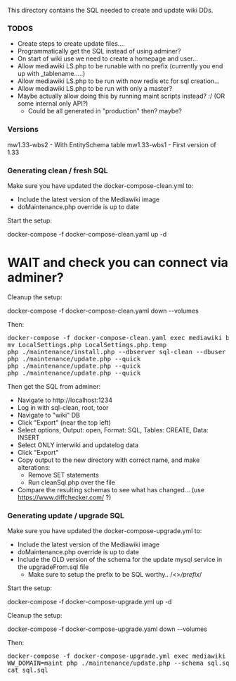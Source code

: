 This directory contains the SQL needed to create and update wiki DDs.

### TODOS
 - Create steps to create update files....
 - Programmatically get the SQL instead of using adminer?
 - On start of wiki use we need to create a homepage and user...
 - Allow mediawiki LS.php to be runable with no prefix (currently you end up with _tablename.....)
 - Allow mediawiki LS.php to be run with now redis etc for sql creation...
 - Allow mediawiki LS.php to be run with only a master?
 - Maybe actually allow doing this by running maint scripts instead? :/ (OR some internal only API?)
   - Could be all generated in "production" then? maybe?

### Versions

mw1.33-wbs2 - With EntitySchema table
mw1.33-wbs1 - First version of 1.33

### Generating clean / fresh SQL

Make sure you have updated the docker-compose-clean.yml to:
 - Include the latest version of the Mediawiki image
 - doMaintenance.php override is up to date

Start the setup:

  docker-compose -f docker-compose-clean.yaml up -d
  # WAIT and check you can connect via adminer?

Cleanup the setup:

  docker-compose -f docker-compose-clean.yaml down --volumes

Then:

<pre>
docker-compose -f docker-compose-clean.yaml exec mediawiki bash
mv LocalSettings.php LocalSettings.php.temp
php ./maintenance/install.php --dbserver sql-clean --dbuser root --dbpass toor --dbname wiki --with-extensions --pass AdminPass SiteName AdminName
php ./maintenance/update.php --quick
php ./maintenance/update.php --quick
php ./maintenance/update.php --quick
</pre>

Then get the SQL from adminer:

 - Navigate to http://localhost:1234
 - Log in with sql-clean, root, toor
 - Navigate to "wiki" DB
 - Click "Export" (near the top left)
 - Select options, Output: open, Format: SQL, Tables: CREATE, Data: INSERT
 - Select ONLY interwiki and updatelog data
 - Click "Export"
 - Copy output to the new directory with correct name, and make alterations:
     - Remove SET statements
     - Run cleanSql.php over the file
 - Compare the resulting schemas to see what has changed... (use https://www.diffchecker.com/ ?)

### Generating update / upgrade SQL

Make sure you have updated the docker-compose-upgrade.yml to:
 - Include the latest version of the Mediawiki image
 - doMaintenance.php override is up to date
 - Include the OLD version of the schema for the update mysql service in the upgradeFrom.sql file
   - Make sure to setup the prefix to be SQL worthy.. /<<prefix>>_/prefix_/

Start the setup:

  docker-compose -f docker-compose-upgrade.yml up -d

Cleanup the setup:

  docker-compose -f docker-compose-upgrade.yaml down --volumes

Then:

<pre>
docker-compose -f docker-compose-upgrade.yml exec mediawiki bash
WW_DOMAIN=maint php ./maintenance/update.php --schema sql.sql --quick
cat sql.sql
</pre>

